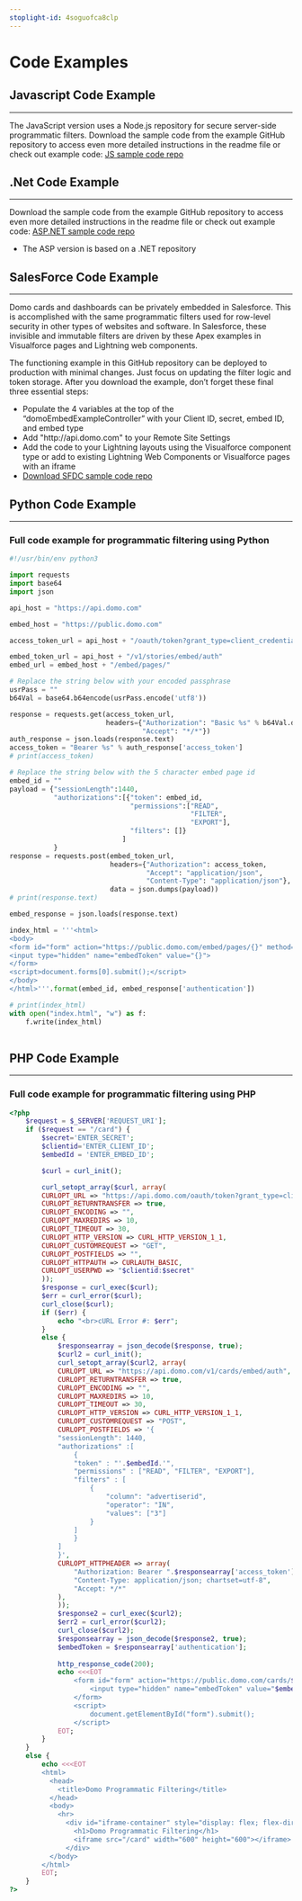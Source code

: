 ```yaml
---
stoplight-id: 4soguofca8clp
---
```


# Code Examples

## Javascript Code Example
---
The JavaScript version uses a Node.js repository for secure server-side programmatic filters. Download the sample code from the example GitHub repository to access even more detailed instructions in the readme file or check out example code: [JS sample code repo](https://github.com/domoinc/domo-node-embed-filters)

## .Net Code Example
---
Download the sample code from the example GitHub repository to access even more detailed instructions in the readme file or check out example code: [ASP.NET sample code repo](https://github.com/domoinc/domo-asp-embed-filters)

- The ASP version is based on a .NET repository

## SalesForce Code Example
---
Domo cards and dashboards can be privately embedded in Salesforce. This is accomplished with the same programmatic filters used for row-level security in other types of websites and software. In Salesforce, these invisible and immutable filters are driven by these Apex examples in Visualforce pages and Lightning web components.

The functioning example in this GitHub repository can be deployed to production with minimal changes. Just focus on updating the filter logic and token storage. After you download the example, don’t forget these final three essential steps:

- Populate the 4 variables at the top of the “domoEmbedExampleController” with your Client ID, secret, embed ID, and embed type
- Add "ht<span>tp://</span>api.domo.com" to your Remote Site Settings
- Add the code to your Lightning layouts using the Visualforce component type or add to existing Lightning Web Components or Visualforce pages with an iframe
- [Download SFDC sample code repo](https://github.com/michaelforce-repo/domo-salesforce-embed-example)


## Python Code Example
---

### Full code example for programmatic filtering using Python

```python
#!/usr/bin/env python3

import requests
import base64
import json

api_host = "https://api.domo.com"

embed_host = "https://public.domo.com"

access_token_url = api_host + "/oauth/token?grant_type=client_credentials&scope=data%20audit%20user%20dashboard"

embed_token_url = api_host + "/v1/stories/embed/auth"
embed_url = embed_host + "/embed/pages/"

# Replace the string below with your encoded passphrase
usrPass = ""
b64Val = base64.b64encode(usrPass.encode('utf8'))

response = requests.get(access_token_url, 
                        headers={"Authorization": "Basic %s" % b64Val.decode('utf8'),
                                 "Accept": "*/*"})
auth_response = json.loads(response.text)
access_token = "Bearer %s" % auth_response['access_token']
# print(access_token)

# Replace the string below with the 5 character embed page id
embed_id = ""
payload = {"sessionLength":1440, 
           "authorizations":[{"token": embed_id, 
                              "permissions":["READ",
                                             "FILTER",
                                             "EXPORT"], 
                              "filters": []}
                            ]
           }
response = requests.post(embed_token_url, 
                         headers={"Authorization": access_token, 
                                  "Accept": "application/json", 
                                  "Content-Type": "application/json"}, 
                         data = json.dumps(payload))
# print(response.text)

embed_response = json.loads(response.text)

index_html = '''<html>
<body>
<form id="form" action="https://public.domo.com/embed/pages/{}" method="post">
<input type="hidden" name="embedToken" value="{}">
</form>
<script>document.forms[0].submit();</script>
</body>
</html>'''.format(embed_id, embed_response['authentication'])

# print(index_html)
with open("index.html", "w") as f:
    f.write(index_html)
    
```

## PHP Code Example
---

### Full code example for programmatic filtering using PHP

```php
<?php
    $request = $_SERVER['REQUEST_URI'];
    if ($request == "/card") {
        $secret='ENTER_SECRET';
        $clientid='ENTER_CLIENT_ID';
        $embedId = 'ENTER_EMBED_ID';

        $curl = curl_init();

        curl_setopt_array($curl, array(
        CURLOPT_URL => "https://api.domo.com/oauth/token?grant_type=client_credentials&scope=data%20user%20dashboard",
        CURLOPT_RETURNTRANSFER => true,
        CURLOPT_ENCODING => "",
        CURLOPT_MAXREDIRS => 10,
        CURLOPT_TIMEOUT => 30,
        CURLOPT_HTTP_VERSION => CURL_HTTP_VERSION_1_1,
        CURLOPT_CUSTOMREQUEST => "GET",
        CURLOPT_POSTFIELDS => "",
        CURLOPT_HTTPAUTH => CURLAUTH_BASIC,
        CURLOPT_USERPWD => "$clientid:$secret"
        ));
        $response = curl_exec($curl);
        $err = curl_error($curl);
        curl_close($curl);
        if ($err) {
            echo "<br>cURL Error #: $err";
        }
        else {
            $responsearray = json_decode($response, true);
            $curl2 = curl_init();
            curl_setopt_array($curl2, array(
            CURLOPT_URL => "https://api.domo.com/v1/cards/embed/auth",
            CURLOPT_RETURNTRANSFER => true,
            CURLOPT_ENCODING => "",
            CURLOPT_MAXREDIRS => 10,
            CURLOPT_TIMEOUT => 30,
            CURLOPT_HTTP_VERSION => CURL_HTTP_VERSION_1_1,
            CURLOPT_CUSTOMREQUEST => "POST",
            CURLOPT_POSTFIELDS => '{
            "sessionLength": 1440,
            "authorizations" :[
                {
                "token" : "'.$embedId.'",
                "permissions" : ["READ", "FILTER", "EXPORT"],
                "filters" : [
                    {
                        "column": "advertiserid",
                        "operator": "IN",
                        "values": ["3"]
                    }
                ]
                }
            ]
            }',
            CURLOPT_HTTPHEADER => array(
                "Authorization: Bearer ".$responsearray['access_token'],
                "Content-Type: application/json; chartset=utf-8",
                "Accept: */*"
            ),
            ));
            $response2 = curl_exec($curl2);
            $err2 = curl_error($curl2);
            curl_close($curl2);
            $responsearray = json_decode($response2, true);
            $embedToken = $responsearray['authentication'];
            
            http_response_code(200);
            echo <<<EOT
                <form id="form" action="https://public.domo.com/cards/$embedId" method="post">
                    <input type="hidden" name="embedToken" value="$embedToken">
                </form>
                <script>
                    document.getElementById("form").submit();
                </script>
            EOT;
        }
    }
    else {
        echo <<<EOT
        <html>
          <head>
            <title>Domo Programmatic Filtering</title>
          </head>
          <body>
            <hr>
              <div id="iframe-container" style="display: flex; flex-direction: column; align-items: center; justify-content: space-evenly; margin-top: 40px;">
                <h1>Domo Programmatic Filtering</h1>
                <iframe src="/card" width="600" height="600"></iframe>
              </div>      
          </body>
        </html>        
        EOT;
    }
?>
```